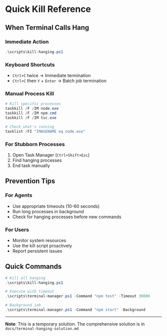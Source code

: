 # Quick Kill Reference

## When Terminal Calls Hang

### Immediate Action

```powershell
.\scripts\kill-hanging.ps1
```

### Keyboard Shortcuts

- `Ctrl+C` twice → Immediate termination
- `Ctrl+C` then `Y` + `Enter` → Batch job termination

### Manual Process Kill

```powershell
# Kill specific processes
taskkill /F /IM node.exe
taskkill /F /IM npm.cmd
taskkill /F /IM tsc.exe

# Check what's running
tasklist /FI "IMAGENAME eq node.exe"
```

### For Stubborn Processes

1. Open Task Manager (`Ctrl+Shift+Esc`)
2. Find hanging processes
3. End task manually

## Prevention Tips

### For Agents

- Use appropriate timeouts (10-60 seconds)
- Run long processes in background
- Check for hanging processes before new commands

### For Users

- Monitor system resources
- Use the kill script proactively
- Report persistent issues

## Quick Commands

```powershell
# Kill all hanging
.\scripts\kill-hanging.ps1

# Execute with timeout
.\scripts\terminal-manager.ps1 -Command "npm test" -Timeout 30000

# Background job
.\scripts\terminal-manager.ps1 -Command "npm start" -Background
```

---
**Note**: This is a temporary solution. The comprehensive solution is in `docs/terminal-hanging-solution.md`

